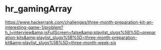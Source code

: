 # hr_gamingArray
https://www.hackerrank.com/challenges/three-month-preparation-kit-an-interesting-game-1/problem?h_l=interview&amp;isFullScreen=false&amp;playlist_slugs%5B%5D=preparation-kits&amp;playlist_slugs%5B%5D=three-month-preparation-kit&amp;playlist_slugs%5B%5D=three-month-week-six
